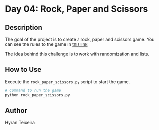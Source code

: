 # Day 04: Rock, Paper and Scissors

## Description
The goal of the project is to create a rock, paper and scissors game. You can see the rules to the game in [this link](https://cs.stanford.edu/people/eroberts/courses/soco/projects/1998-99/game-theory/psr.html#:~:text=Rock%2C%20Paper%2C%20Scissors,beats%20rock%20by%20covering%20it.)

The idea behind this challenge is to work with randomization and lists.

## How to Use
Execute the `rock_paper_scissors.py` script to start the game.

```sh
# Command to run the game
python rock_paper_scissors.py
```

## Author
Hyran Teixeira